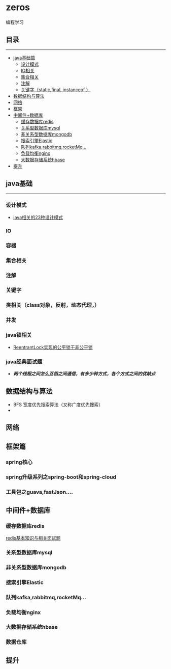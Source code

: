 # zeros
编程学习

## 目录

---

- [java基础篇](#java基础)
    - [设计模式](#设计模式)
    - [IO相关](#IO)
    - [集合相关](#集合相关) 
    - [注解](#注解)
    - [关键字（static,final, instanceof ）](#关键字)
- [数据结构与算法](#数据结构与算法)
- [网络](#网络)
- [框架](#框架篇)
- [中间件+数据库](#中间件+数据库)
    - [缓存数据库redis](#缓存数据库redis)
    - [关系型数据库mysql](#关系型数据库mysql)
    - [非关系型数据库mongodb](#非关系型数据库mongodb)
    - [搜索引擎Elastic](#搜索引擎Elastic)
    - [队列kafka,rabbitmq,rocketMq...](#队列kafka,rabbitmq,rocketmq...)
    - [负载均衡nginx](#负载均衡nginx)
    - [大数据存储系统hbase](#大数据存储系统hbase)
- [提升](#提升)

## java基础

---

### 设计模式
- [java相关的23种设计模式](documents/java/design/DESIGN.md)
### IO

### 容器

### 集合相关

### 注解

### 关键字

### 类相关（class对象，反射，动态代理，）

### 并发

### java锁相关

- [ReentrantLock实现的公平锁于非公平锁](/documents/java/blog/ReentrantLock.md)

### java经典面试题
- ***两个线程之间怎么互相之间通信，有多少种方式，各个方式之间的优缺点***

## 数据结构与算法
* BFS 宽度优先搜索算法（又称广度优先搜索）
* 

## 网络

## 框架篇

### spring核心
### spring升级系列之spring-boot和spring-cloud
### 工具包之guava,fastJson....

## 中间件+数据库

### 缓存数据库redis
 [redis基本知识与相关面试题](/redis/redis-summary.MD)
### 关系型数据库mysql
### 非关系型数据库mongodb
### 搜索引擎Elastic
### 队列kafka,rabbitmq,rocketMq...
### 负载均衡nginx
### 大数据存储系统hbase
### 数据仓库 


## 提升
